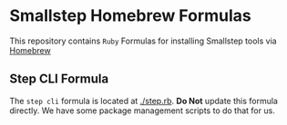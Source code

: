 # Smallstep Homebrew Formulas

This repository contains `Ruby` Formulas for installing Smallstep tools via
[Homebrew](https://brew.sh/)

## Step CLI Formula

The `step cli` formula is located at [./step.rb](./step.rb). **Do Not** update
this formula directly. We have some package management scripts to do that for
us.
